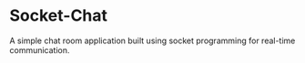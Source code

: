 # Socket-Chat
A simple chat room application built using socket programming for real-time communication.
